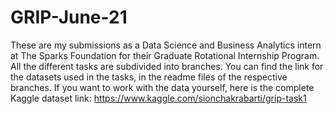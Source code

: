 # GRIP-June-21
These are my submissions as a Data Science and Business Analytics intern at The Sparks Foundation for their Graduate Rotational Internship Program.
All the different tasks are subdivided into branches. You can find the link for the datasets used in the tasks, in the readme files of the respective branches.
If you want to work with the data yourself, here is the complete Kaggle dataset link: https://www.kaggle.com/sionchakrabarti/grip-task1
